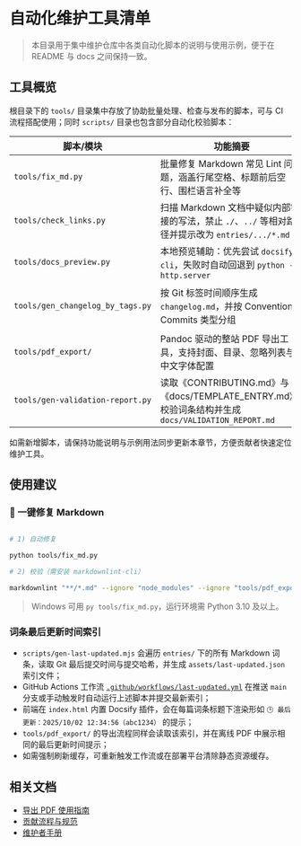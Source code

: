 # 自动化维护工具清单

> 本目录用于集中维护仓库中各类自动化脚本的说明与使用示例，便于在 README 与 docs 之间保持一致。

## 工具概览

根目录下的 `tools/` 目录集中存放了协助批量处理、检查与发布的脚本，可与 CI 流程搭配使用；同时 `scripts/` 目录也包含部分自动化校验脚本：

| 脚本/模块 | 功能摘要 | 常用用法 |
| --- | --- | --- |
| `tools/fix_md.py` | 批量修复 Markdown 常见 Lint 问题，涵盖行尾空格、标题前后空行、围栏语言补全等 | `python tools/fix_md.py` 或 `python tools/fix_md.py --dry-run` |
| `tools/check_links.py` | 扫描 Markdown 文档中疑似内部链接的写法，禁止 `./`、`../` 等相对路径并提示改为 `entries/.../*.md` | `python tools/check_links.py --root .`，必要时使用 `--whitelist` 允许额外根目录文档 |
| `tools/docs_preview.py` | 本地预览辅助：优先尝试 `docsify-cli`，失败时自动回退到 `python -m http.server` | `python tools/docs_preview.py --port 4173`（可通过 `--wait` 调整 docsify 启动检测时间） |
| `tools/gen_changelog_by_tags.py` | 按 Git 标签时间顺序生成 `changelog.md`，并按 Conventional Commits 类型分组 | `python tools/gen_changelog_by_tags.py --output changelog.md`，可搭配 `--latest-only` 或 `--latest-to-head` |
| `tools/pdf_export/` | Pandoc 驱动的整站 PDF 导出工具，支持封面、目录、忽略列表与中文字体配置 | `python tools/pdf_export/export_to_pdf.py` 或 `python -m pdf_export` |
| `tools/gen-validation-report.py` | 读取《CONTRIBUTING.md》与《docs/TEMPLATE_ENTRY.md》，校验词条结构并生成 `docs/VALIDATION_REPORT.md` | `python tools/gen-validation-report.py` |

如需新增脚本，请保持功能说明与示例用法同步更新本章节，方便贡献者快速定位维护工具。

## 使用建议

### 🧰 一键修复 Markdown

```bash

# 1) 自动修复

python tools/fix_md.py

# 2) 校验（需安装 markdownlint-cli）

markdownlint "**/*.md" --ignore "node_modules" --ignore "tools/pdf_export/vendor"
```

> Windows 可用 `py tools/fix_md.py`，运行环境需 Python 3.10 及以上。

### 词条最后更新时间索引

- `scripts/gen-last-updated.mjs` 会遍历 `entries/` 下的所有 Markdown 词条，读取 Git 最后提交时间与提交哈希，并生成 `assets/last-updated.json` 索引文件；
- GitHub Actions 工作流 [`.github/workflows/last-updated.yml`](../../.github/workflows/last-updated.yml) 在推送 `main` 分支或手动触发时自动运行上述脚本并提交最新索引；
- 前端在 `index.html` 内置 Docsify 插件，会在每篇词条标题下渲染形如 `🕒 最后更新：2025/10/02 12:34:56（abc1234）` 的提示；
- `tools/pdf_export/` 的导出流程同样会读取该索引，并在离线 PDF 中展示相同的最后更新时间提示；
- 如需强制刷新缓存，可重新触发工作流或在部署平台清除静态资源缓存。

## 相关文档

- [导出 PDF 使用指南](../pdf_export/README_pdf_output.md)
- [贡献流程与规范](../TEMPLATE_ENTRY.md)
- [维护者手册](../ADMIN_GUIDE.md)
